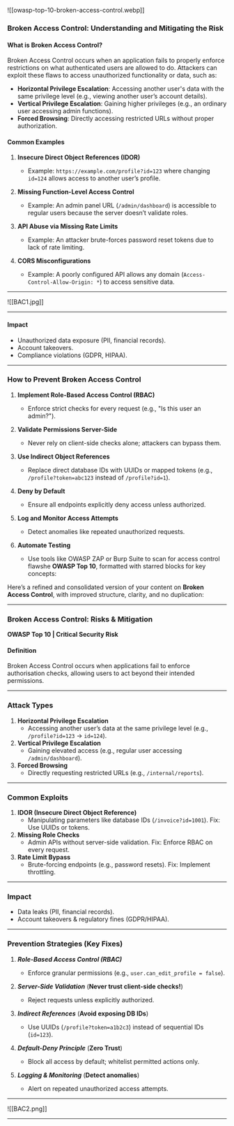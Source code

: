 ![[owasp-top-10-broken-access-control.webp]]

### **Broken Access Control: Understanding and Mitigating the Risk**

#### **What is Broken Access Control?**
Broken Access Control occurs when an application fails to properly enforce restrictions on what authenticated users are allowed to do. Attackers can exploit these flaws to access unauthorized functionality or data, such as:

- **Horizontal Privilege Escalation**: Accessing another user's data with the same privilege level (e.g., viewing another user’s account details).
- **Vertical Privilege Escalation**: Gaining higher privileges (e.g., an ordinary user accessing admin functions).
- **Forced Browsing**: Directly accessing restricted URLs without proper authorization.

#### **Common Examples**
1. **Insecure Direct Object References (IDOR)**  
   - Example: `https://example.com/profile?id=123` where changing `id=124` allows access to another user’s profile.
   
2. **Missing Function-Level Access Control**  
   - Example: An admin panel URL (`/admin/dashboard`) is accessible to regular users because the server doesn’t validate roles.

3. **API Abuse via Missing Rate Limits**  
   - Example: An attacker brute-forces password reset tokens due to lack of rate limiting.

4. **CORS Misconfigurations**  
   - Example: A poorly configured API allows any domain (`Access-Control-Allow-Origin: *`) to access sensitive data.


---
![[BAC1.jpg]]

---
#### **Impact**
- Unauthorized data exposure (PII, financial records).
- Account takeovers.
- Compliance violations (GDPR, HIPAA).

---

### **How to Prevent Broken Access Control**
1. **Implement Role-Based Access Control (RBAC)**  
   - Enforce strict checks for every request (e.g., "Is this user an admin?").

2. **Validate Permissions Server-Side**  
   - Never rely on client-side checks alone; attackers can bypass them.

3. **Use Indirect Object References**  
   - Replace direct database IDs with UUIDs or mapped tokens (e.g., `/profile?token=abc123` instead of `/profile?id=1`).

4. **Deny by Default**  
   - Ensure all endpoints explicitly deny access unless authorized.

5. **Log and Monitor Access Attempts**  
   - Detect anomalies like repeated unauthorized requests.

6. **Automate Testing**  
   - Use tools like OWASP ZAP or Burp Suite to scan for access control flawshe **OWASP Top 10**, formatted with starred blocks for key concepts:


Here’s a refined and consolidated version of your content on **Broken Access Control**, with improved structure, clarity, and no duplication:

---

### **Broken Access Control: Risks & Mitigation**  
**OWASP Top 10 | Critical Security Risk**  

#### **Definition**  
Broken Access Control occurs when applications fail to enforce authorisation checks, allowing users to act beyond their intended permissions.  

---

### **Attack Types**  
1. **Horizontal Privilege Escalation**  
   - Accessing another user’s data at the same privilege level (e.g., `/profile?id=123` → `id=124`).  
2. **Vertical Privilege Escalation**  
   - Gaining elevated access (e.g., regular user accessing `/admin/dashboard`).  
3. **Forced Browsing**  
   - Directly requesting restricted URLs (e.g., `/internal/reports`).  

---

### **Common Exploits**  
1. **IDOR (Insecure Direct Object Reference)**  
   - Manipulating parameters like database IDs (`/invoice?id=1001`). Fix: Use UUIDs or tokens.  
2. **Missing Role Checks**  
   - Admin APIs without server-side validation. Fix: Enforce RBAC on every request.  
3. **Rate Limit Bypass**  
   - Brute-forcing endpoints (e.g., password resets). Fix: Implement throttling.  

---

### **Impact**  
- Data leaks (PII, financial records).  
- Account takeovers & regulatory fines (GDPR/HIPAA).  

---

### **Prevention Strategies** (**Key Fixes**)  

1. ***Role-Based Access Control (RBAC)***  
   - Enforce granular permissions (e.g., `user.can_edit_profile = false`).  

2. ***Server-Side Validation*** (**Never trust client-side checks!**)  
   - Reject requests unless explicitly authorized.  

3. ***Indirect References*** (**Avoid exposing DB IDs**)   
   - Use UUIDs (`/profile?token=a1b2c3`) instead of sequential IDs (`id=123`).  

4. ***Default-Deny Principle*** (**Zero Trust**)   
   - Block all access by default; whitelist permitted actions only.

5. ***Logging & Monitoring*** (**Detect anomalies**)   
   - Alert on repeated unauthorized access attempts.

---

![[BAC2.png]]

---
